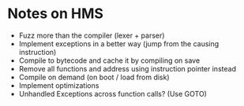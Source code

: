 # Notes on HMS

- Fuzz more than the compiler (lexer + parser)
- Implement exceptions in a better way (jump from the causing instruction)
- Compile to bytecode and cache it by compiling on save
- Remove all functions and address using instruction pointer instead
- Compile on demand (on boot / load from disk)
- Implement optimizations
- Unhandled Exceptions across function calls? (Use GOTO)
